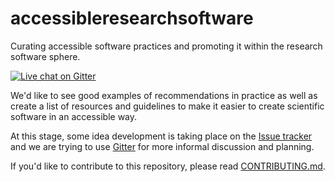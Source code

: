 # accessibleresearchsoftware
Curating accessible software practices and promoting it within the research software sphere.

[![Live chat on Gitter](https://badges.gitter.im/Join%20Chat.svg)](https://gitter.im/accessibleresearchsoftware/Lobby)

We'd like to see good examples of recommendations in practice as well as create a list of resources and guidelines to make it easier to create scientific software in an accessible way.

At this stage, some idea development is taking place on the [Issue tracker](https://github.com/accessibleresearchsoftware/accessibleresearchsoftware/issues)
and we are trying to use [Gitter](https://gitter.im/accessibleresearchsoftware/Lobby) for more informal discussion and planning.


If you'd like to contribute to this repository, please read [CONTRIBUTING.md](CONTRIBUTING.md).
